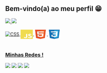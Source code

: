 ## Bem-vindo(a) ao meu perfil 😁

 <div>
   <a href="https://github.com/Dev-ArtMelo">
   <img height="170em" src="https://github-readme-stats.vercel.app/api?username=Dev-ArtMelo&show_icons=true&theme=tokyonight&include_all_commits=true&count_private=true"/>
   <img height="170em" src="https://github-readme-stats.vercel.app/api/top-langs/?username=Dev-ArtMelo&layout=compact&langs_count=6&theme=tokyonight"/>
    
</div>
    
<div style="display: inline_block"><br>
  <img align="center" alt="CSS" height="30" width="40" src="https://cdn.jsdelivr.net/gh/devicons/devicon@latest/icons/cplusplus/cplusplus-original.svg" />
  <img align="center" alt="Js" height="30" width="40" src="https://raw.githubusercontent.com/devicons/devicon/master/icons/javascript/javascript-plain.svg">
  <img align="center" alt="HTML" height="30" width="40" src="https://raw.githubusercontent.com/devicons/devicon/master/icons/html5/html5-original.svg">
  <img align="center" alt="CSS" height="30" width="40" src="https://raw.githubusercontent.com/devicons/devicon/master/icons/css3/css3-original.svg">
  
          
</div>
 
<br>
 
###  Minhas Redes !
 
<div> 
  <a href="https://www.youtube.com/@ArtMelo007" target="_blank"><img src="https://img.shields.io/badge/YouTube-FF0000?style=for-the-badge&logo=youtube&logoColor=white" target="_blank"></a>
  <a href="https://www.instagram.com/thur.melo/" target="_blank"><img src="https://img.shields.io/badge/-Instagram-%23E4405F?style=for-the-badge&logo=instagram&logoColor=white" target="_blank"></a>
  <a href = "mailto:arthursantosmello@gmail.com"><img src="https://img.shields.io/badge/-Gmail-%23333?style=for-the-badge&logo=gmail&logoColor=white" target="_blank"></a>
  <a href="https://www.linkedin.com/in/dev-artmelo/" target="_blank"><img src="https://img.shields.io/badge/-LinkedIn-%230077B5?style=for-the-badge&logo=linkedin&logoColor=white" target="_blank"></a>
</div>
